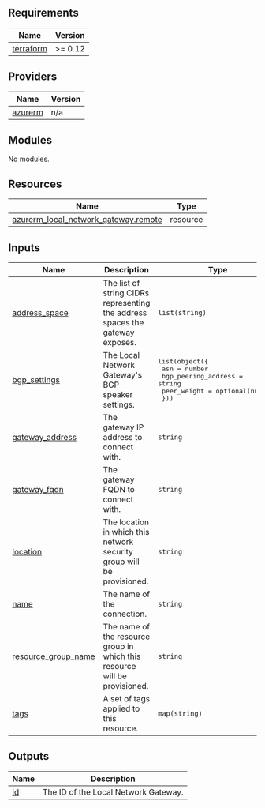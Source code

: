 <!-- BEGIN_TF_DOCS -->
## Requirements

| Name | Version |
|------|---------|
| <a name="requirement_terraform"></a> [terraform](#requirement\_terraform) | >= 0.12 |

## Providers

| Name | Version |
|------|---------|
| <a name="provider_azurerm"></a> [azurerm](#provider\_azurerm) | n/a |

## Modules

No modules.

## Resources

| Name | Type |
|------|------|
| [azurerm_local_network_gateway.remote](https://registry.terraform.io/providers/hashicorp/azurerm/latest/docs/resources/local_network_gateway) | resource |

## Inputs

| Name | Description | Type | Default | Required |
|------|-------------|------|---------|:--------:|
| <a name="input_address_space"></a> [address\_space](#input\_address\_space) | The list of string CIDRs representing the address spaces the gateway exposes. | `list(string)` | `[]` | no |
| <a name="input_bgp_settings"></a> [bgp\_settings](#input\_bgp\_settings) | The Local Network Gateway's BGP speaker settings. | <pre>list(object({<br>    asn = number<br>    bgp_peering_address = string<br>    peer_weight = optional(number)<br>  }))</pre> | `[]` | no |
| <a name="input_gateway_address"></a> [gateway\_address](#input\_gateway\_address) | The gateway IP address to connect with. | `string` | `null` | no |
| <a name="input_gateway_fqdn"></a> [gateway\_fqdn](#input\_gateway\_fqdn) | The gateway FQDN to connect with. | `string` | `null` | no |
| <a name="input_location"></a> [location](#input\_location) | The location in which this network security group will be provisioned. | `string` | n/a | yes |
| <a name="input_name"></a> [name](#input\_name) | The name of the connection. | `string` | n/a | yes |
| <a name="input_resource_group_name"></a> [resource\_group\_name](#input\_resource\_group\_name) | The name of the resource group in which this resource will be provisioned. | `string` | n/a | yes |
| <a name="input_tags"></a> [tags](#input\_tags) | A set of tags applied to this resource. | `map(string)` | `{}` | no |

## Outputs

| Name | Description |
|------|-------------|
| <a name="output_id"></a> [id](#output\_id) | The ID of the Local Network Gateway. |
<!-- END_TF_DOCS -->
